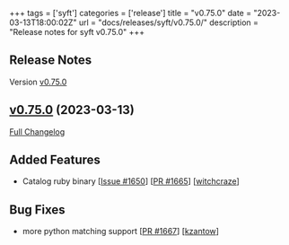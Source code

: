 +++
tags = ['syft']
categories = ['release']
title = "v0.75.0"
date = "2023-03-13T18:00:02Z"
url = "docs/releases/syft/v0.75.0/"
description = "Release notes for syft v0.75.0"
+++

## Release Notes

Version [v0.75.0](https://github.com/anchore/syft/releases/tag/v0.75.0)

## [v0.75.0](https://github.com/anchore/syft/tree/v0.75.0) (2023-03-13)

[Full Changelog](https://github.com/anchore/syft/compare/v0.74.1...v0.75.0)

## Added Features

- Catalog ruby binary [[Issue #1650](https://github.com/anchore/syft/issues/1650)] [[PR #1665](https://github.com/anchore/syft/pull/1665)] [[witchcraze](https://github.com/witchcraze)]

## Bug Fixes

- more python matching support [[PR #1667](https://github.com/anchore/syft/pull/1667)] [[kzantow](https://github.com/kzantow)]
